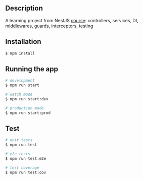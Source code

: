## Description

A learning project from NestJS [course](https://www.udemy.com/course/nestjs-the-complete-developers-guide/): controllers, services, DI, middlewares, guards, interceptors, testing

## Installation

```bash
$ npm install
```

## Running the app

```bash
# development
$ npm run start

# watch mode
$ npm run start:dev

# production mode
$ npm run start:prod
```

## Test

```bash
# unit tests
$ npm run test

# e2e tests
$ npm run test:e2e

# test coverage
$ npm run test:cov
```
